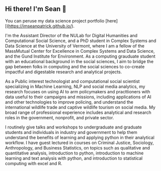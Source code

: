 ## Hi there! I'm Sean 👋

You can peruse my data science project portfolio [here][(https://imseanpatrick.github.io/).

I'm the Assistant Director of the NULab for Digital Humanities and Computational Social Science, and a PhD student in Complex Systems and Data Science at the University of Vermont, where I am a fellow of the MassMutual Center for Excellence in Complex Systems and Data Science, and the Gund Institute for Environment. As a computing grauduate student with an educational background in the social sciences, I aim to bridge the gap between folks in computing and the social sciences to co-create impactful and digestable research and analytical projects. 

As a Public interest technologist and computational social scientist specializing in Machine Learning, NLP and social media analytics, my research focuses on using AI to arm policymakers and practtioners with data useful to their campaigns and missions, including applications of AI and other technologies to improve policing, and understand the international wildlife trade and captive wildlife tourism on social media. My broad range of professional experience includes analytical and research roles in the government, nonprofit, and private sector. 

I routinely give talks and workshops to undergraduate and graduate students and individuals in industry and government to help them understand the benefits of learning and applying python in their analytical workflow. I have guest lectured in courses on Criminal Justice, Sociology, Anthropology, and Business Statistics, on topics such as qualitative and quantitative analysis, introduction to python, introduction to machine learning and text analysis with python, and introduction to statistical computing with excel and R.
<!--
**Imseanpatrick/imseanpatrick** is a ✨ _special_ ✨ repository because its `README.md` (this file) appears on your GitHub profile.

Here are some ideas to get you started:

- 🔭 I’m currently working on ...
- 🌱 I’m currently learning ...
- 👯 I’m looking to collaborate on ...
- 🤔 I’m looking for help with ...
- 💬 Ask me about ...
- 📫 How to reach me: ...
- 😄 Pronouns: ...
- ⚡ Fun fact: ...
-->
